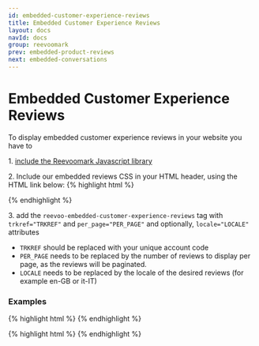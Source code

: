 ```yaml
---
id: embedded-customer-experience-reviews
title: Embedded Customer Experience Reviews
layout: docs
navId: docs
group: reevoomark
prev: embedded-product-reviews
next: embedded-conversations
---
```


# Embedded Customer Experience Reviews

To display embedded customer experience reviews in your website you have to

1\. [include the Reevoomark Javascript library](../javascript-library)


2\. Include our embedded reviews CSS in your HTML header, using the HTML link below:
{% highlight html %}
  <link rel="stylesheet" href="//mark.reevoo.com/stylesheets/reevoomark/embedded_reviews.css" type="text/css" />
{% endhighlight %}


3\. add the `reevoo-embedded-customer-experience-reviews` tag with `trkref="TRKREF"` and `per_page="PER_PAGE"` and optionally, `locale="LOCALE"` attributes

* `TRKREF` should be replaced with your unique account code
* `PER_PAGE` needs to be replaced by the number of reviews to display per page, as the reviews will be paginated.
* `LOCALE` needs to be replaced by the locale of the desired reviews (for example en-GB or it-IT)

### Examples

{% highlight html %}
<reevoo-embedded-customer-experience-reviews  trkref="TRKREF" per-page="10"></reevoo-embedded-customer-experience-reviews>
{% endhighlight %}


{% highlight html %}
<reevoo-embedded-customer-experience-reviews  trkref="TRKREF" per-page="10" locale="en-GB"></reevoo-embedded-customer-experience-reviews>
{% endhighlight %}
